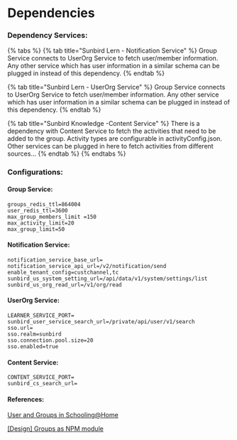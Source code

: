 # Dependencies

### Dependency Services:

{% tabs %}
{% tab title="Sunbird Lern - Notification Service" %}
Group Service connects to UserOrg Service to fetch user/member information. Any other service which has user information in a similar schema can be plugged in instead of this dependency.
{% endtab %}

{% tab title="Sunbird Lern - UserOrg Service" %}
Group Service connects to UserOrg Service to fetch user/member information. Any other service which has user information in a similar schema can be plugged in instead of this dependency.
{% endtab %}

{% tab title="Sunbird Knowledge -Content Service" %}
There is a dependency with Content Service to fetch the activities that need to be added to the group. Activity types are configurable in activityConfig.json. Other services can be plugged in here to fetch activities from different sources...
{% endtab %}
{% endtabs %}

### Configurations:&#x20;

#### Group Service:&#x20;

```
groups_redis_ttl=864004
user_redis_ttl=3600
max_group_members_limit =150
max_activity_limit=20
max_group_limit=50
```



#### Notification Service:

```
notification_service_base_url=
notification_service_api_url=/v2/notification/send
enable_tenant_config=custchannel,tc
sunbird_us_system_setting_url=/api/data/v1/system/settings/list
sunbird_us_org_read_url=/v1/org/read
```



#### UserOrg Service:&#x20;

```
LEARNER_SERVICE_PORT=
sunbird_user_service_search_url=/private/api/user/v1/search
sso.url=
sso.realm=sunbird
sso.connection.pool.size=20
sso.enabled=true
```

#### Content Service:

```
CONTENT_SERVICE_PORT=
sunbird_cs_search_url=
```



#### References:&#x20;

[User and Groups in Schooling@Home](https://project-sunbird.atlassian.net/wiki/spaces/UM/pages/1416200208/User+and+Groups+in+Schooling+Home)

[\[Design\] Groups as NPM module](https://project-sunbird.atlassian.net/wiki/spaces/SBDES/pages/2956099585)
